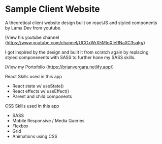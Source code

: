 # Sample Client Website

A theoretical client website design built on reactJS and styled components by Lama Dev from youtube.

[View his youtube channel (https://www.youtube.com/channel/UCOxWrX5MIdXIeRNaXC3sqIg/)

I got inspired by the design and built it from scratch again by replacing styled componenents with SASS to further hone my SASS skills.

[View my Portofolio (https://brianvergara.netlify.app/)

React Skills used in this app
- React state w/ useState()
- React effects w/ useEffect()
- Parent and child components

CSS Skills used in this app
- SASS
- Mobile Responsive / Media Queries
- Flexbox
- Grid
- Animations using CSS
